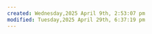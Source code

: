 ```yaml
---
created: Wednesday,2025 April 9th, 2:53:07 pm
modified: Tuesday,2025 April 29th, 6:37:19 pm
---
```

